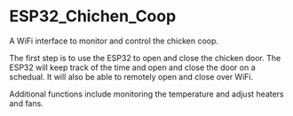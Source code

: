 # ESP32_Chichen_Coop
A WiFi interface to monitor and control the chicken coop.

The first step is to use the ESP32 to open and close the chicken door.  The ESP32 will keep track of the time and open and close the door on a schedual.  It will also be able to remotely open and close over WiFi.

Additional functions include monitoring the temperature and adjust heaters and fans.



